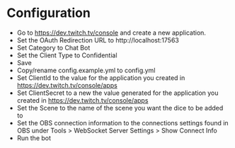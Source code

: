 Configuration
=============

- Go to https://dev.twitch.tv/console and create a new application.
- Set the OAuth Redirection URL to http://localhost:17563
- Set Category to Chat Bot
- Set the Client Type to Confidential
- Save
- Copy/rename config.example.yml to config.yml
- Set ClientId to the value for the application you created in https://dev.twitch.tv/console/apps
- Set ClientSecret to a new the value generated for the application you created in https://dev.twitch.tv/console/apps
- Set the Scene to the name of the scene you want the dice to be added to
- Set the OBS connection information to the connections settings found in OBS under Tools > WebSocket Server Settings > Show Connect Info
- Run the bot
